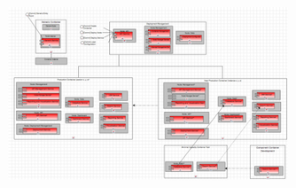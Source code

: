 ![Image of the Consolidated Deployment Diagram](../../images/IAE-common-services-consolidated-deployment-diagram.png)
